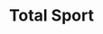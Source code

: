 ---
title: "Total Sport"
url: /san-carlos-de-bariloche/total-sport-avenida-perito-moreno/
shop: Kleidung
---